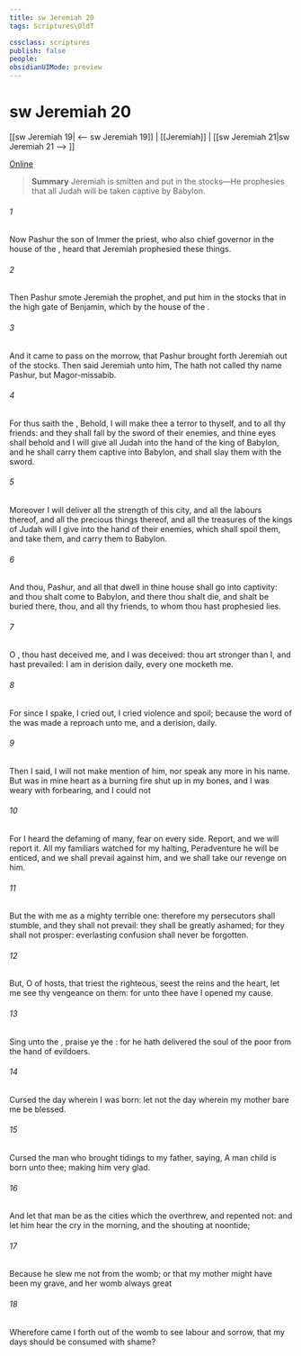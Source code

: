 ```yaml
---
title: sw Jeremiah 20
tags: Scriptures\OldT

cssclass: scriptures
publish: false
people:
obsidianUIMode: preview
---
```


# sw Jeremiah 20
[[sw Jeremiah 19| <-- sw Jeremiah 19]] | [[Jeremiah]] | [[sw Jeremiah 21|sw Jeremiah 21 --> ]]

[Online](https://churchofjesuschrist.org/study/scriptures/ot/jer/20?lang=eng)

> __Summary__
Jeremiah is smitten and put in the stocks—He prophesies that all Judah will be taken captive by Babylon.

###### 1 
Now Pashur the son of Immer the priest, who  also chief governor in the house of the , heard that Jeremiah prophesied these things.

###### 2 
Then Pashur smote Jeremiah the prophet, and put him in the stocks that  in the high gate of Benjamin, which  by the house of the .

###### 3 
And it came to pass on the morrow, that Pashur brought forth Jeremiah out of the stocks. Then said Jeremiah unto him, The  hath not called thy name Pashur, but Magor-missabib.

###### 4 
For thus saith the , Behold, I will make thee a terror to thyself, and to all thy friends: and they shall fall by the sword of their enemies, and thine eyes shall behold  and I will give all Judah into the hand of the king of Babylon, and he shall carry them captive into Babylon, and shall slay them with the sword.

###### 5 
Moreover I will deliver all the strength of this city, and all the labours thereof, and all the precious things thereof, and all the treasures of the kings of Judah will I give into the hand of their enemies, which shall spoil them, and take them, and carry them to Babylon.

###### 6 
And thou, Pashur, and all that dwell in thine house shall go into captivity: and thou shalt come to Babylon, and there thou shalt die, and shalt be buried there, thou, and all thy friends, to whom thou hast prophesied lies.

###### 7 
O , thou hast deceived me, and I was deceived: thou art stronger than I, and hast prevailed: I am in derision daily, every one mocketh me.

###### 8 
For since I spake, I cried out, I cried violence and spoil; because the word of the  was made a reproach unto me, and a derision, daily.

###### 9 
Then I said, I will not make mention of him, nor speak any more in his name. But  was in mine heart as a burning fire shut up in my bones, and I was weary with forbearing, and I could not 

###### 10 
For I heard the defaming of many, fear on every side. Report,  and we will report it. All my familiars watched for my halting,  Peradventure he will be enticed, and we shall prevail against him, and we shall take our revenge on him.

###### 11 
But the   with me as a mighty terrible one: therefore my persecutors shall stumble, and they shall not prevail: they shall be greatly ashamed; for they shall not prosper:  everlasting confusion shall never be forgotten.

###### 12 
But, O  of hosts, that triest the righteous,  seest the reins and the heart, let me see thy vengeance on them: for unto thee have I opened my cause.

###### 13 
Sing unto the , praise ye the : for he hath delivered the soul of the poor from the hand of evildoers.

###### 14 
Cursed  the day wherein I was born: let not the day wherein my mother bare me be blessed.

###### 15 
Cursed  the man who brought tidings to my father, saying, A man child is born unto thee; making him very glad.

###### 16 
And let that man be as the cities which the  overthrew, and repented not: and let him hear the cry in the morning, and the shouting at noontide;

###### 17 
Because he slew me not from the womb; or that my mother might have been my grave, and her womb  always great 

###### 18 
Wherefore came I forth out of the womb to see labour and sorrow, that my days should be consumed with shame?

